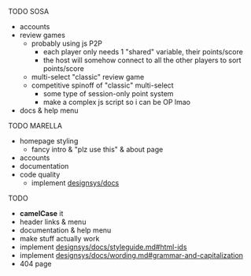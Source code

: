 TODO SOSA
 - accounts
 - review games
    - probably using js P2P
        - each player only needs 1 "shared" variable, their points/score
        - the host will somehow connect to all the other players to sort points/score 
    - multi-select "classic" review game
    - competitive spinoff of "classic" multi-select
        - some type of session-only point system
        - make a complex js script so i can be OP lmao
 - docs & help menu

TODO MARELLA
 - homepage styling
    - fancy intro & "plz use this" & about page
 - accounts
 - documentation
 - code quality
    - implement [designsys/docs](https://codeberg.org/ehanahamed/designsys/src/branch/main/docs/)

TODO
 - **camelCase** it
 - header links & menu
 - documentation & help menu
 - make stuff actually work
 - implement [designsys/docs/styleguide.md#html-ids](https://codeberg.org/ehanahamed/designsys/src/branch/main/docs/styleguide.md#html-ids)
 - implement [designsys/docs/wording.md#grammar-and-capitalization](https://codeberg.org/ehanahamed/designsys/src/branch/main/docs/wording.md#grammar-and-capitalization)
 - 404 page
